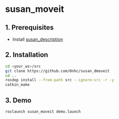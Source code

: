 # susan_moveit

## 1. Prerequisites
* Install [susan_description](https://github.com/0nhc/susan_description)

## 2. Installation
```sh
cd <your_ws>/src
git clone https://github.com/0nhc/susan_dmoveit
cd ..
rosdep install --from-path src --ignore-src -r -y
catkin_make
```

## 3. Demo
```sh
roslaunch susan_moveit demo.launch
```